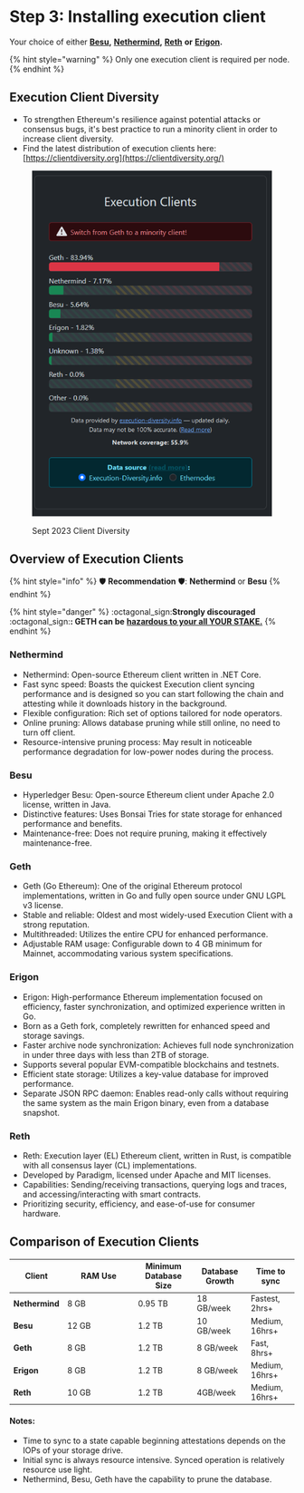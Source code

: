 # Step 3: Installing execution client

Your choice of either [**Besu**](https://besu.hyperledger.org)**,** [**Nethermind**](https://www.nethermind.io)**,** [**Reth**](../../../../nodes/ethereum-node/guide-or-how-to-setup-a-validator-on-eth2-mainnet/part-i-installation/step-3-installing-execution-client/reth.md) **or** [**Erigon**](https://github.com/ledgerwatch/erigon)**.**

{% hint style="warning" %}
Only one execution client is required per node.
{% endhint %}

## **Execution Client Diversity**

- To strengthen Ethereum's resilience against potential attacks or consensus bugs, it's best practice to run a minority client in order to increase client diversity.
- Find the latest distribution of execution clients here: [https://clientdiversity.org](https://clientdiversity.org/)

<figure><img src="./../../../ethereum-staking-guide/.gitbook/assets/cd-e.png" alt=""><figcaption><p>Sept 2023 Client Diversity</p></figcaption></figure>

## Overview of Execution Clients

{% hint style="info" %}
:shield: **Recommendation** :shield:: **Nethermind** or **Besu**
{% endhint %}

{% hint style="danger" %}
:octagonal_sign:**Strongly discouraged** :octagonal_sign:**: GETH can be** [**hazardous to your all YOUR STAKE.**](https://twitter.com/EthDreamer/status/1749355402473410714)
{% endhint %}

### Nethermind

- Nethermind: Open-source Ethereum client written in .NET Core.
- Fast sync speed: Boasts the quickest Execution client syncing performance and is designed so you can start following the chain and attesting while it downloads history in the background.
- Flexible configuration: Rich set of options tailored for node operators.
- Online pruning: Allows database pruning while still online, no need to turn off client.
- Resource-intensive pruning process: May result in noticeable performance degradation for low-power nodes during the process.

### Besu

- Hyperledger Besu: Open-source Ethereum client under Apache 2.0 license, written in Java.
- Distinctive features: Uses Bonsai Tries for state storage for enhanced performance and benefits.
- Maintenance-free: Does not require pruning, making it effectively maintenance-free.

### Geth

- Geth (Go Ethereum): One of the original Ethereum protocol implementations, written in Go and fully open source under GNU LGPL v3 license.
- Stable and reliable: Oldest and most widely-used Execution Client with a strong reputation.
- Multithreaded: Utilizes the entire CPU for enhanced performance.
- Adjustable RAM usage: Configurable down to 4 GB minimum for Mainnet, accommodating various system specifications.

### Erigon

- Erigon: High-performance Ethereum implementation focused on efficiency, faster synchronization, and optimized experience written in Go.
- Born as a Geth fork, completely rewritten for enhanced speed and storage savings.
- Faster archive node synchronization: Achieves full node synchronization in under three days with less than 2TB of storage.
- Supports several popular EVM-compatible blockchains and testnets.
- Efficient state storage: Utilizes a key-value database for improved performance.
- Separate JSON RPC daemon: Enables read-only calls without requiring the same system as the main Erigon binary, even from a database snapshot.

### Reth

- Reth: Execution layer (EL) Ethereum client, written in Rust, is compatible with all consensus layer (CL) implementations.
- Developed by Paradigm, licensed under Apache and MIT licenses.
- Capabilities: Sending/receiving transactions, querying logs and traces, and accessing/interacting with smart contracts.
- Prioritizing security, efficiency, and ease-of-use for consumer hardware.

## Comparison of Execution Clients

<table><thead><tr><th>Client</th><th width="111">RAM Use</th><th>Minimum Database Size</th><th>Database Growth</th><th>Time to sync</th></tr></thead><tbody><tr><td><strong>Nethermind</strong></td><td>8 GB</td><td>0.95 TB</td><td>18 GB/week</td><td>Fastest, 2hrs+</td></tr><tr><td><strong>Besu</strong></td><td>12 GB</td><td>1.2 TB</td><td>10 GB/week</td><td>Medium, 16hrs+</td></tr><tr><td><strong>Geth</strong></td><td>8 GB</td><td>1.2 TB</td><td>8 GB/week</td><td>Fast, 8hrs+</td></tr><tr><td><strong>Erigon</strong></td><td>8 GB</td><td>1.2 TB</td><td>8 GB/week</td><td>Medium, 16hrs+</td></tr><tr><td><strong>Reth</strong></td><td>10 GB</td><td>1.2 TB</td><td>4GB/week</td><td>Medium, 16hrs+</td></tr></tbody></table>

#### Notes:

- Time to sync to a state capable beginning attestations depends on the IOPs of your storage drive.
- Initial sync is always resource intensive. Synced operation is relatively resource use light.
- Nethermind, Besu, Geth have the capability to prune the database.
